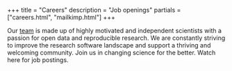 +++
title = "Careers"
description = "Job openings"
partials = ["careers.html", "mailkimp.html"]
+++

Our [team](/about#team) is made up of highly motivated and independent scientists with a passion for open data and reproducible research. We are constantly striving to improve the research software landscape and support a thriving and welcoming community. Join us in changing science for the better. Watch here for job postings.

